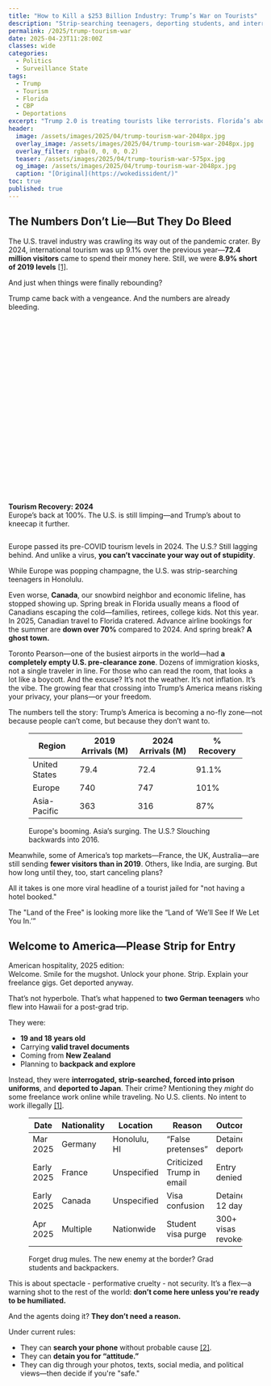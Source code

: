 ```yaml
---
title: "How to Kill a $253 Billion Industry: Trump’s War on Tourists"
description: "Strip-searching teenagers, deporting students, and interrogating tourists at the border. Trump 2.0 is torching U.S. tourism—and red states are about to feel the burn."
permalink: /2025/trump-tourism-war
date: 2025-04-23T11:28:00Z
classes: wide
categories:
  - Politics
  - Surveillance State
tags:
  - Trump
  - Tourism
  - Florida
  - CBP
  - Deportations
excerpt: "Trump 2.0 is treating tourists like terrorists. Florida’s about to learn what happens when you deport your economy."
header:
  image: /assets/images/2025/04/trump-tourism-war-2048px.jpg
  overlay_image: /assets/images/2025/04/trump-tourism-war-2048px.jpg
  overlay_filter: rgba(0, 0, 0, 0.2)
  teaser: /assets/images/2025/04/trump-tourism-war-575px.jpg
  og_image: /assets/images/2025/04/trump-tourism-war-2048px.jpg
  caption: "[Original](https://wokedissident/)"
toc: true
published: true
---
```


## The Numbers Don’t Lie—But They Do Bleed

The U.S. travel industry was crawling its way out of the pandemic crater. By 2024, international tourism was up 9.1% over the previous year—**72.4 million visitors** came to spend their money here. Still, we were **8.9% short of 2019 levels** <a href="https://www.travelpulse.com/news/destinations/national-travel-tourism-office-2025-forecast-predicts-us-to-welcome-over-77-million-international-visitors">[1]</a>.

And just when things were finally rebounding?

Trump came back with a vengeance. And the numbers are already bleeding.

<figure style="width: 100%; max-width: 100%; margin: 2em 0;">
  <div style="position: relative; width: 100%; height: 350px;">
    <canvas id="tourismRecoveryChart"></canvas>
  </div>
  <figcaption><strong>Tourism Recovery: 2024</strong><br>Europe’s back at 100%. The U.S. is still limping—and Trump’s about to kneecap it further.</figcaption>
</figure>

<script src="https://cdn.jsdelivr.net/npm/chart.js"></script>
<script>
const ctx = document.getElementById('tourismRecoveryChart').getContext('2d');
const tourismRecoveryChart = new Chart(ctx, {
  type: 'line',
  data: {
    labels: ['2019', '2020', '2021', '2022', '2023', '2024'],
    datasets: [
      {
        label: 'United States',
        data: [100, 35, 45, 62, 83.5, 91.1],
        borderColor: 'rgba(220, 53, 69, 1)',
        backgroundColor: 'rgba(220, 53, 69, 0.1)',
        tension: 0.4,
        fill: true,
      },
      {
        label: 'Europe',
        data: [100, 30, 50, 70, 95, 101],
        borderColor: 'rgba(40, 167, 69, 1)',
        backgroundColor: 'rgba(40, 167, 69, 0.1)',
        tension: 0.4,
        fill: true,
      }
    ]
  },
  options: {
    maintainAspectRatio: false,
    responsive: true,
    plugins: {
      title: {
        display: true,
        text: 'Tourism Recovery: U.S. vs. Europe (Indexed to 2019 = 100)',
        font: {
          size: 18,
          weight: 'bold'
        }
      },
      tooltip: {
        callbacks: {
          label: function(context) {
            return context.dataset.label + ': ' + context.parsed.y + '%';
          }
        }
      }
    },
    scales: {
      y: {
        beginAtZero: false,
        suggestedMin: 25,
        suggestedMax: 110,
        title: {
          display: true,
          text: 'Recovery (% of 2019 Levels)'
        }
      },
      x: {
        title: {
          display: true,
          text: 'Year'
        }
      }
    }
  }
});
</script>

Europe passed its pre-COVID tourism levels in 2024. The U.S.? Still lagging behind. And unlike a virus, **you can’t vaccinate your way out of stupidity**.

While Europe was popping champagne, the U.S. was strip-searching teenagers in Honolulu.

Even worse, **Canada**, our snowbird neighbor and economic lifeline, has stopped showing up. Spring break in Florida usually means a flood of Canadians escaping the cold—families, retirees, college kids. Not this year. In 2025, Canadian travel to Florida cratered. Advance airline bookings for the summer are **down over 70%** compared to 2024. And spring break? **A ghost town.** 

Toronto Pearson—one of the busiest airports in the world—had **a completely empty U.S. pre-clearance zone**. Dozens of immigration kiosks, not a single traveler in line. For those who can read the room, that looks a lot like a boycott. And the excuse? It’s not the weather. It’s not inflation. It’s the vibe. The growing fear that crossing into Trump’s America means risking your privacy, your plans—or your freedom.

The numbers tell the story: Trump’s America is becoming a no-fly zone—not because people can’t come, but because they don’t want to.

<figure>
  <table>
    <thead><tr><th>Region</th><th>2019 Arrivals (M)</th><th>2024 Arrivals (M)</th><th>% Recovery</th></tr></thead>
    <tbody>
      <tr><td>United States</td><td>79.4</td><td>72.4</td><td>91.1%</td></tr>
      <tr><td>Europe</td><td>740</td><td>747</td><td>101%</td></tr>
      <tr><td>Asia-Pacific</td><td>363</td><td>316</td><td>87%</td></tr>
    </tbody>
  </table>
  <figcaption>Europe's booming. Asia’s surging. The U.S.? Slouching backwards into 2016.</figcaption>
</figure>

Meanwhile, some of America’s top markets—France, the UK, Australia—are still sending **fewer visitors than in 2019**. Others, like India, are surging. But how long until they, too, start canceling plans?

All it takes is one more viral headline of a tourist jailed for "not having a hotel booked."

The "Land of the Free" is looking more like the “Land of ‘We’ll See If We Let You In.’”

## Welcome to America—Please Strip for Entry

American hospitality, 2025 edition:  
Welcome. Smile for the mugshot. Unlock your phone. Strip. Explain your freelance gigs. Get deported anyway.

That’s not hyperbole. That’s what happened to **two German teenagers** who flew into Hawaii for a post-grad trip.

They were:
- **19 and 18 years old**
- Carrying **valid travel documents**
- Coming from **New Zealand**
- Planning to **backpack and explore**

Instead, they were **interrogated, strip-searched, forced into prison uniforms**, and **deported to Japan**. Their crime? Mentioning they *might* do some freelance work online while traveling. No U.S. clients. No intent to work illegally <a href="https://www.travelpulse.com/news/destinations/national-travel-tourism-office-2025-forecast-predicts-us-to-welcome-over-77-million-international-visitors">[1]</a>.

<figure>
  <table>
    <thead><tr><th>Date</th><th>Nationality</th><th>Location</th><th>Reason</th><th>Outcome</th></tr></thead>
    <tbody>
      <tr><td>Mar 2025</td><td>Germany</td><td>Honolulu, HI</td><td>“False pretenses”</td><td>Detained, deported</td></tr>
      <tr><td>Early 2025</td><td>France</td><td>Unspecified</td><td>Criticized Trump in email</td><td>Entry denied</td></tr>
      <tr><td>Early 2025</td><td>Canada</td><td>Unspecified</td><td>Visa confusion</td><td>Detained 12 days</td></tr>
      <tr><td>Apr 2025</td><td>Multiple</td><td>Nationwide</td><td>Student visa purge</td><td>300+ visas revoked</td></tr>
    </tbody>
  </table>
  <figcaption>Forget drug mules. The new enemy at the border? Grad students and backpackers.</figcaption>
</figure>

This is about spectacle - performative cruelty - not security. It’s a flex—a warning shot to the rest of the world: **don’t come here unless you're ready to be humiliated.**

And the agents doing it? **They don’t need a reason.** 

Under current rules:
- They can **search your phone** without probable cause <a href="https://flgov.com/eog/sites/default/files/shared/2025/02/Q4%202024%20Estimates%20Packet.pdf">[2]</a>.
- They can **detain you for “attitude.”**
- They can dig through your photos, texts, social media, and political views—then decide if you're "safe."

<figure style="width: 100%; max-width: 100%; margin: 2em 0;">
  <div style="padding: 1em;">
    <div id="cbpFlowChart" style="height: 1200px;"></div>
    <figcaption style="margin-top: 1em; color: #ccc; font-size: 0.95em;">
      <strong>CBP Device Search Flow</strong><br>
      No suspicion, no warrant, no rights. Welcome to American hospitality.
    </figcaption>
  </div>
</figure>

<!-- Load Raphaël and flowchart.js -->
<script src="https://cdnjs.cloudflare.com/ajax/libs/raphael/2.3.0/raphael.min.js"></script>
<script src="https://cdnjs.cloudflare.com/ajax/libs/flowchart/1.15.0/flowchart.min.js"></script>

<script>
  const chart = flowchart.parse(`
    st=>start: Arrive at U.S. border
    checkSearch=>condition: CBP wants to search?
    suspicion=>condition: Reasonable suspicion?
    basic=>operation: Basic Search
    manual=>operation: Manual check of phone/laptop
    disableNet=>operation: Disable network (no cloud)
    noWarrant=>operation: No warrant needed
    unlock=>condition: Unlock device?
    deny=>end: Device detained, entry may be denied
    proceed=>end: Search proceeds
    advanced=>operation: Advanced Search
    approval=>operation: Supervisor approval
    forensic=>operation: Forensic tools
    local=>operation: Search local data only
    share=>end: Data may be shared

    st->checkSearch
    checkSearch(yes)->suspicion
    checkSearch(no)->proceed
    suspicion(no)->basic->manual->disableNet->noWarrant->unlock
    unlock(yes)->proceed
    unlock(no)->deny
    suspicion(yes)->advanced->approval->forensic->local->share
  `);
  chart.drawSVG("cbpFlowChart", {
    'line-width': 2,
    'line-color': '#888',
    'element-color': '#fff',
    'fill': '#111',
    'font-size': 14,
    'font-color': '#fff',
    'yes-text': 'Yes',
    'no-text': 'No',
    'symbols': {
      'start': { 'font-color': '#fff', 'element-color': '#f39c12', 'fill': '#000' },
      'end': { 'font-color': '#fff', 'element-color': '#c0392b', 'fill': '#000' }
    },
    'flowstate': {
      'default': { 'fill': '#000', 'font-color': '#fff', 'element-color': '#999' }
    }
  });
</script>

Even green card holders aren’t safe.  

Even U.S. citizens get grilled if they “seem foreign” enough.  

And tourists? They’re now expected to prove they’re not secretly bloggers or radicals.

## Spying on Tourists? That’s One Way to Tank an Industry

Want to scare off a tourist? Easy.  

Treat them like they’re trying to smuggle uranium every time they cross the border.

That’s exactly what the U.S. is doing. In 2025, **CBP ramped up its “search everything” policy**, digging through tourists’ phones, laptops, and even social media—with zero suspicion required.

And yes, they’re absolutely looking for **political opinions**.

<figure style="width: 100%; max-width: 100%; margin: 2em 0;">
  <div style="position: relative; width: 100%; height: 400px;">
    <canvas id="cbpDeviceSearchGrowth"></canvas>
  </div>
  <figcaption><strong>CBP Device Searches: 2021–2025</strong><br>They say it’s about “security.” But they’re treating tourists like terrorists.</figcaption>
</figure>

<script src="https://cdn.jsdelivr.net/npm/chart.js"></script>
<script>
const ctxSearchGrowth = document.getElementById('cbpDeviceSearchGrowth').getContext('2d');
const cbpDeviceSearchGrowth = new Chart(ctxSearchGrowth, {
  type: 'bar',
  data: {
    labels: ['2021', '2022', '2023', '2024', '2025*'],
    datasets: [{
      label: 'Estimated Number of Device Searches',
      data: [32000, 45000, 64000, 85000, 102000],
      backgroundColor: 'rgba(255, 99, 132, 0.7)',
      borderColor: 'rgba(255, 99, 132, 1)',
      borderWidth: 1
    }]
  },
  options: {
    responsive: true,
    maintainAspectRatio: false,
    plugins: {
      title: {
        display: true,
        text: 'Explosion of CBP Border Device Searches (2021–2025)',
        font: {
          size: 18,
          weight: 'bold'
        }
      },
      tooltip: {
        callbacks: {
          label: function(context) {
            return context.parsed.y.toLocaleString() + ' searches';
          }
        }
      },
      legend: {
        display: false
      }
    },
    scales: {
      y: {
        beginAtZero: true,
        title: {
          display: true,
          text: 'Number of Device Searches (est.)'
        },
        ticks: {
          stepSize: 20000
        }
      },
      x: {
        title: {
          display: true,
          text: 'Year'
        }
      }
    }
  }
});
</script>

**Here’s how it works:**
- If you're a tourist or visa holder, you **have fewer rights**.
- CBP agents can **ask you to unlock your phone**, and **you can be denied entry** if you refuse.
- They’ll scroll through your texts, dig through photos, and even inspect your **search history**.
- “Basic search” = no reason needed. Just vibes.

Feeling welcome yet?

**Quote from a French traveler, February 2025:**
> “They asked if I supported Trump. I said no. They pulled me into secondary. I missed my connection. I missed the whole week.”

And let’s talk about the vibe shift.

Tourists now share travel tips not about where to eat in NYC—but **how to hide political content** on your phone before landing:
- Use burner phones.
- Delete Twitter/X.
- Put devices in airplane mode.
- Never talk politics to an agent. Not even in jest.

<figure>
  <table>
    <thead><tr><th>Tip</th><th>Why It Exists</th></tr></thead>
    <tbody>
      <tr><td>Use a “clean phone” for travel</td><td>CBP can seize and search your real one</td></tr>
      <tr><td>Don’t post about U.S. politics before flying</td><td>Social media vetting is real</td></tr>
      <tr><td>Avoid using WhatsApp or Signal</td><td>“Encrypted” = suspicious</td></tr>
    </tbody>
  </table>
  <figcaption>Welcome to America, where your vacation starts with a Fourth Amendment cavity search.</figcaption>
</figure>

And just to rub salt in it? This isn't even **effective** security.  
- These policies don’t catch terrorists.  
- They catch tourists who blog.  
- Students who protest.  
- Canadians who applied for a job.  
And **spend-happy travelers who were ready to dump $3,000 into Florida’s economy** before being told to go home.

All of this for what?

A headline that says "Tough on Borders" while the tourism sector bleeds out.

## Florida, You Played Yourself

Trump’s base isn’t in D.C., California or New York.

It’s in the red states living off mouse ears, frozen daiquiris, and sunburnt Canadians.  

And thanks to his border paranoia? They’re about to **lose their biggest cash cow**.

### Florida’s economy in one word: tourism.

- **$127.7 billion** in economic impact in 2023  
- **$14.9 billion** from international visitors alone  
- **12.2 million** overseas and Canadian tourists in 2024  
- **36.9 billion** in tax revenue, just from people coming to spend money and leave <a href="https://www.travelpulse.com/news/destinations/national-travel-tourism-office-2025-forecast-predicts-us-to-welcome-over-77-million-international-visitors">[1]</a>

Now imagine that vanishing.

<figure>
  <table>
    <thead><tr><th>State</th><th>Intl Visitor Spending</th><th>Total Tourism Impact</th><th>Key Vulnerability</th></tr></thead>
    <tbody>
      <tr><td>Florida</td><td>$14.9B</td><td>$127.7B</td><td>Europe, Canada drying up fast</td></tr>
      <tr><td>Nevada</td><td>N/A</td><td>$87.7B</td><td>Convention cancellations</td></tr>
      <tr><td>Texas</td><td>N/A</td><td>$193B</td><td>Business travel drop</td></tr>
    </tbody>
  </table>
  <figcaption>Red states bank on tourism. Trump’s burning their money to own the libs.</figcaption>
</figure>

### Canadian visits to Florida?  
**Still 20% below pre-pandemic levels**.  
**Spring 2025 traffic cratered**—Toronto Pearson’s U.S. customs hall sat empty during peak break season.  
**Q4 2024** was **32% below 2019**, and early **2025 bookings are worse**.  
<a href="https://flgov.com/eog/sites/default/files/shared/2025/02/Q4%202024%20Estimates%20Packet.pdf">[2]</a> 

### Airline bookings for summer 2025?  
**Canadian routes: down over 70%** <a href="https://www.morningstar.com/news/marketwatch/20250423180/international-travelers-are-skipping-the-us-that-could-cost-americas-economy-90-billion">[3]</a>.  
Europe’s pulling back too.

This isn’t random.  

This is the price of hostile borders, phone seizures, and **news stories about German girls being jailed for booking a cheap hostel**.

- Tourists don’t want to take political quizzes.  
- They don’t want their devices ransacked.  
- They don’t want to wonder if a border agent will misread their couchsurfing trip as an “illegal work scheme.”

They just want Disney. And they’re choosing Paris over Orlando.

<figure style="width: 100%; max-width: 100%; margin: 2em 0;">
  <div style="position: relative; width: 100%; height: 380px;">
    <canvas id="flTourismTrend"></canvas>
  </div>
  <figcaption><strong>Florida Tourism Revenue Trend: 2019–2025</strong><br>Tourism surged post-COVID. Now Trump’s border crackdown is pushing it off a cliff.</figcaption>
</figure>

<script src="https://cdn.jsdelivr.net/npm/chart.js"></script>
<script>
const ctxFL = document.getElementById('flTourismTrend').getContext('2d');
const flTourismTrend = new Chart(ctxFL, {
  type: 'line',
  data: {
    labels: ['2019', '2020', '2021', '2022', '2023', '2024', '2025 (Projected)'],
    datasets: [{
      label: 'Intl Visitor Revenue (in $B)',
      data: [17.2, 4.1, 6.8, 10.5, 13.7, 14.9, 11.2],
      borderColor: 'rgba(255, 165, 0, 1)',
      backgroundColor: 'rgba(255, 165, 0, 0.2)',
      tension: 0.4,
      fill: true,
      pointRadius: 5,
      pointHoverRadius: 7,
    }]
  },
  options: {
    responsive: true,
    maintainAspectRatio: false,
    plugins: {
      title: {
        display: true,
        text: 'Florida International Visitor Revenue (2019–2025)',
        font: {
          size: 18,
          weight: 'bold'
        }
      },
      tooltip: {
        callbacks: {
          label: function(context) {
            return '$' + context.raw.toFixed(1) + 'B';
          }
        }
      },
      legend: {
        display: false
      }
    },
    scales: {
      y: {
        beginAtZero: true,
        title: {
          display: true,
          text: 'Revenue (Billions USD)'
        }
      },
      x: {
        title: {
          display: true,
          text: 'Year'
        }
      }
    }
  }
});
</script>

What does all this mean?

It means **Florida's DeSantis-voting, Trump-cheering, tourism-dependent economy is about to get wrecked by its own mascot.**

MAGA means business—until it means **losing it**.

## Congratulations, You Deported $90 Billion

Here’s the punchline of Trump’s second term border circus:  
**We didn’t just scare off some tourists—we nuked a $253.9 billion industry.**

Let’s talk numbers.

In 2024, international visitors:
- Spent **$253.9 billion** in the U.S.  
- Injected **$696 million per day** into the economy  
- Made travel the **#1 services export**—beating tech, finance, even Hollywood <a href="https://www.travelpulse.com/news/destinations/national-travel-tourism-office-2025-forecast-predicts-us-to-welcome-over-77-million-international-visitors">[1]</a>

And in 2025?

Analysts are slashing forecasts:
- **Tourism Economics** now predicts **$64 billion in losses**
- **Goldman Sachs** says it could hit **$90 billion** if sentiment keeps tanking <a href="https://www.morningstar.com/news/marketwatch/20250423180/international-travelers-are-skipping-the-us-that-could-cost-americas-economy-90-billion">[3]</a>

<figure>
  <table>
    <thead><tr><th>Year</th><th>Visitor Spending</th><th>Projected Loss (2025)</th></tr></thead>
    <tbody>
      <tr><td>2023</td><td>$226B</td><td>—</td></tr>
      <tr><td>2024</td><td>$253.9B</td><td>—</td></tr>
      <tr><td>2025 (projected)</td><td>⬇ ~$190B</td><td>$64B to $90B</td></tr>
    </tbody>
  </table>
  <figcaption>Trump 2.0 is costing us more than allies—it’s costing us GDP.</figcaption>
</figure>

### Why?

Because travel isn’t just a vacation.  

It’s:
- Thousands of hotels and restaurants
- Theme parks, tours, and ticketed events
- Local shops and family-run joints that live or die by foot traffic
- And **millions of jobs** in red states that thought they were voting to “protect the economy”

Instead, they voted to chase off paying customers. With cuffs, phones seizures, and visa purges.

<figure style="width: 100%; max-width: 100%; margin: 2em 0;">
  <div style="position: relative; width: 100%; height: 400px;">
    <canvas id="bizTravelChart"></canvas>
  </div>
  <figcaption><strong>Business Travel Pullback: 2025</strong><br>Trump’s chaos isn’t just scaring off tourists—it’s kicking out corporate dollars too.</figcaption>
</figure>

<script src="https://cdn.jsdelivr.net/npm/chart.js"></script>
<script>
const ctxBiz = document.getElementById('bizTravelChart').getContext('2d');
const bizTravelChart = new Chart(ctxBiz, {
  type: 'bar',
  data: {
    labels: [
      'Expect significant drop in U.S. travel',
      'Already changed travel policy',
      'Cancelled or relocated U.S. events',
      'Foreign orgs more likely to pull out'
    ],
    datasets: [{
      label: 'Percentage of Companies',
      data: [33, 25, 20, 3], // 3x more likely = "3x" label, clarified in tooltip
      backgroundColor: [
        'rgba(255, 99, 132, 0.7)',
        'rgba(255, 159, 64, 0.7)',
        'rgba(255, 205, 86, 0.7)',
        'rgba(54, 162, 235, 0.7)'
      ],
      borderColor: [
        'rgba(255, 99, 132, 1)',
        'rgba(255, 159, 64, 1)',
        'rgba(255, 205, 86, 1)',
        'rgba(54, 162, 235, 1)'
      ],
      borderWidth: 1
    }]
  },
  options: {
    indexAxis: 'y',
    responsive: true,
    maintainAspectRatio: false,
    plugins: {
      title: {
        display: true,
        text: 'Global Business Travel Association Survey (2025)',
        font: {
          size: 18,
          weight: 'bold'
        }
      },
      tooltip: {
        callbacks: {
          label: function(context) {
            const label = context.label;
            const value = context.parsed.x;
            if (label === 'Foreign orgs more likely to pull out') {
              return '3x more likely to cancel U.S. conferences';
            }
            return value + '% of companies';
          }
        }
      },
      legend: {
        display: false
      }
    },
    scales: {
      x: {
        title: {
          display: true,
          text: 'Company Response (%)'
        },
        max: 40
      },
      y: {
        title: {
          display: false
        }
      }
    }
  }
});
</script>

And the ripple effect? Massive.

- **Business events cancelled**
- **Student enrollment dropping**
- **Conventions moved overseas**
- And red states left asking: “Why’s our tax revenue tanking?”

Spoiler: because you deported your income.

## How to Lose the World Cup Before the First Kick

You want to know how deep the damage goes?

Trump’s war on tourists isn’t just torching Florida’s GDP or chasing off French backpackers. It’s now threatening to get the **U.S. kicked out of its own World Cup**.

Seriously.

### FIFA is Worried. For Real.

Behind closed doors, FIFA is already discussing contingency plans to **move matches** or **shift the broadcast center** outside the U.S. if the political climate keeps deteriorating <a href="https://www.sportsbusinessjournal.com/sb-blogs/sbj-unpacks/2025/03/20/">[18]</a>. Organizers openly admit they’re walking a diplomatic tightrope with visas, security, and Trump’s blowtorch diplomacy. Canada and Mexico are quietly preparing to step in if needed. The IOC? Same vibes. Nervous emails, frantic calls, and contingency drills.

<figure>
  <table>
    <thead><tr><th>Host Country</th><th>Matches Scheduled</th><th>Backup Capacity</th><th>Risk Level</th></tr></thead>
    <tbody>
      <tr><td>United States</td><td>78</td><td>Low</td><td>🔴 HIGH</td></tr>
      <tr><td>Canada</td><td>10</td><td>Medium</td><td>🟠 MODERATE</td></tr>
      <tr><td>Mexico</td><td>10</td><td>High</td><td>🟡 MODERATE-LOW</td></tr>
    </tbody>
  </table>
  <figcaption>FIFA reportedly evaluating Canada and Mexico for expanded hosting roles if U.S. chaos continues.</figcaption>
</figure>

Why the freakout? Because Trump’s policies threaten the **core logistics of these mega-events**:
- Visa delays
- Entry denials for athletes
- Retaliatory boycotts
- Shaky cross-border security

FIFA doesn’t care about MAGA. 

FIFA cares about **TV money** and **uninterrupted spectacle**. Trump screws that up? They’ll cut the cord.

### And Here Comes the Boycott Threat

The Olympics aren’t safe either.  

The International Olympic Committee has already flagged concerns about **“hostile border policies,”** **LGBTQ+ athlete treatment**, and **visa unpredictability** under Trump 2.0 <a href="https://apnews.com/article/ioc-olympics-president-election-issues-74e4be4e3f21ba0e97892b052434e510">[19]</a>.

Some allies—France, Germany, Australia—are **publicly warning travelers** about entering the U.S. <a href="https://travel.gc.ca/destinations/united-states">[20]</a>.  

Others are **quietly discussing participation conditions**.

<figure style="width: 100%; max-width: 100%; margin: 2em 0;">
  <div style="position: relative; width: 100%; height: 500px;">
    <canvas id="boycottRiskChart" style="width: 100% !important; height: 100% !important;"></canvas>
  </div>
  <figcaption><strong>2028 Olympic Risk Assessment: Participation Threat Index</strong><br>Allies are on edge. Trump policies could trigger the biggest Olympic mess since 1980.</figcaption>
</figure>

<script src="https://cdn.jsdelivr.net/npm/chart.js"></script>
<script>
const ctxBoycott = document.getElementById('boycottRiskChart').getContext('2d');
const boycottRiskChart = new Chart(ctxBoycott, {
  type: 'radar',
  data: {
    labels: ['Athlete Visa Delays', 'Trans Athlete Bans', 'Political Protests', 'LGBTQ+ Safety', 'Retaliation Boycotts', 'Travel Advisories'],
    datasets: [{
      label: '2028 U.S. Olympic Host Risk (IOC Internal Memo Composite)',
      data: [9, 8, 7, 8, 6, 9],
      backgroundColor: 'rgba(255, 99, 132, 0.2)',
      borderColor: 'rgba(255, 99, 132, 1)',
      borderWidth: 2
    }]
  },
  options: {
    responsive: true,
    maintainAspectRatio: false,
    plugins: {
      title: {
        display: true,
        text: 'IOC Risk Radar: LA28 Political Friction Points',
        font: {
          size: 16,
          weight: 'bold'
        }
      },
      legend: {
        position: 'top'
      }
    },
    scales: {
      r: {
        angleLines: { display: true },
        suggestedMin: 0,
        suggestedMax: 10,
        ticks: {
          backdropColor: 'transparent',
          color: '#fff'
        },
        pointLabels: {
          color: '#fff'
        },
        grid: {
          color: 'rgba(255,255,255,0.1)'
        }
      }
    }
  }
});
</script>

This isn’t speculation.  

**We’ve seen this movie before.**  
- 1980: U.S. boycotts Moscow.  
- 1984: USSR boycotts Los Angeles.  

2028? Germany, France, Canada, Australia all rethink sending athletes to a country where:
- LGBTQ+ rights are under fire
- Tourists are detained for tweets
- Political speech gets you flagged at the border

And let’s not forget the **Olympic sponsors**, who are already skittish about associating their brands with authoritarian vibes. Visa, Coca-Cola, Samsung? They’ll bounce faster than a sprinter in a doping scandal if the headlines go nuclear.

### Sports Diplomacy Just Became a Liability

The Olympics and World Cup were supposed to be America’s big comeback. Instead, they might become **international incidents in Lycra**.

Want to know how fast global goodwill can evaporate?

Look at the travel advisories.

<figure>
  <table>
    <thead><tr><th>Country</th><th>2025 U.S. Advisory Risk</th><th>Updated Due To</th></tr></thead>
    <tbody>
      <tr><td>Canada</td><td>⚠️ Heightened Caution</td><td>Border detentions, new registration rule</td></tr>
      <tr><td>UK</td><td>⚠️ High Terror Threat</td><td>Protest risk, mass shooting fears</td></tr>
      <tr><td>Germany</td><td>⚠️ Case-by-case advisories</td><td>Unpredictable entry enforcement</td></tr>
      <tr><td>Australia</td><td>⚠️ Avoid political events</td><td>Deportation risk for protest participation</td></tr>
    </tbody>
  </table>
  <figcaption>Allies don’t trust the U.S. border anymore. FIFA and the IOC are taking notes.</figcaption>
</figure>

### TL;DR: America might lose the very events it fought to host.

- Border paranoia is triggering security concerns.  
- Trump’s anti-immigrant posture is pissing off allies.  
- And the world is watching.

The irony?

We’re building Olympic stages and World Cup stadiums…  
…while our own politics might keep the world from showing up.

## We’re Not a Destination—We’re a Warning

Once upon a time, people dreamed of visiting America.  

Now they Google:  
> *“Can I get deported for being gay in the U.S.?”*  
> *“Can border patrol check my phone?”*  
> *“Why were German teens jailed in Hawaii?”*

This isn’t just a tourism slump, but a **reputation collapse**. And we did it to ourselves.

Every time Trump 2.0 throws red meat to the base with another border crackdown, the rest of the world sees a flashing red sign:

**“ENTER AT YOUR OWN RISK.”**

And red states?  
- They’re not just collateral damage.  
- They’re the ones bleeding out first.

Florida’s about to learn that you can’t strip-search your way to prosperity.  

Texas will watch convention business vanish while shouting about "freedom."  

Nevada’s casinos will go quiet—not because people lost interest, but because they booked a cheaper, friendlier trip to Canada or Macau.

Tourism isn’t just about flights and hotel rooms.  

It’s about soft power.  

It’s about being a country people *want* to come to.

Right now?  
The U.S. is acting more like a closed compound than the “land of the free.”

So congratulations, America.  
You turned the American Dream into a customs nightmare.  
You scared off your own income.

And now? 

You’re wide open for the one thing tourists hate more than long lines and TSA patdowns:

**Irrelevance.**

## Sources
<a name="sources"></a>

[1] <a href="https://www.travelpulse.com/news/destinations/national-travel-tourism-office-2025-forecast-predicts-us-to-welcome-over-77-million-international-visitors">US Tourism on the Rise – TravelPulse</a>  
[2] <a href="https://flgov.com/eog/sites/default/files/shared/2025/02/Q4%202024%20Estimates%20Packet.pdf">Q4 2024 Canadian Tourism Data – Florida Governor’s Office</a>  
[3] <a href="https://www.morningstar.com/news/marketwatch/20250423180/international-travelers-are-skipping-the-us-that-could-cost-americas-economy-90-billion">International Travelers Are Skipping the U.S. – Morningstar</a>  
[4] <a href="https://www.businesswire.com/news/home/20250416482525/en/Nearly-One-Third-of-Global-Travel-Managers-Anticipate-Business-Travel-Volume-Will-Decrease-Significantly-in-2025-Amidst-US-Government-Actions-According-to-GBTA-Poll">Global Business Travel Association Poll – Business Wire</a>  
[5] <a href="https://travel.state.gov/content/travel/en/legal/visa-law0/visa-statistics/annual-reports/report-of-the-visa-office-2023.html">Visa Office Report 2023 – U.S. State Department</a>  
[6] <a href="https://www.cbp.gov/newsroom/stats/cbp-enforcement-statistics-fy2024">CBP Enforcement Statistics FY2024 – U.S. Customs and Border Protection</a>  
[8] <a href="https://www.salujalaw.com/cbp-s-authority-to-search-your-phone-at-the-border-what-you-need-to-know">CBP Border Search Authority – Saluja Law</a>  
[9] <a href="https://www.aclunc.org/our-work/know-your-rights/know-your-rights-us-airports-and-ports-entry">Know Your Rights at the Border – ACLU Northern California</a>  
[10] <a href="https://immigrationforum.org/article/legislative-bulletin-friday-april-4-2025/">Legislative Bulletin – National Immigration Forum</a>  
[11] <a href="https://people.com/german-teens-detained-hawaii-during-post-graduation-trip-11719907">German Teens Detained in Hawaii – People</a>  
[12] <a href="https://beatofhawaii.com/hawaiis-tourist-deportation-what-hundreds-of-visitor-comments-revealed/">Visitor Comments on Hawaii Deportation – Beat of Hawaii</a>  
[13] <a href="https://www.travelandtourworld.com/news/article/why-us-tourism-plunged-in-march-2025-sensitive-facts-on-canadian-border-crossings-rate-and-overseas-arrivals-amid-global-trump-tariff-trade-war/">Why US Tourism Plunged – Travel and Tour World</a>  
[14] <a href="https://www.ustravel.org/sites/default/files/2025-01/2025_USTravel_StrategicPriorities.pdf">2025 Strategic Priorities – U.S. Travel Association</a>  
[15] <a href="https://www.visitflorida.org/about-us/media/news-releases/article-details/?releaseId=21220">Florida Tourism Record – Visit Florida</a>  
[16] <a href="https://cdcgaming.com/las-vegas-tourism-hit-record-levels-of-spending-in-2024/">Las Vegas Tourism Spending – CDC Gaming Reports</a>  
[17] <a href="https://texastravelalliance.org/page/Travel-Facts">Texas Travel Facts – Texas Travel Alliance</a>  
[18] <a href="https://www.sportsbusinessjournal.com/sb-blogs/sbj-unpacks/2025/03/20/">How Politics May Derail the 2026 FIFA World Cup – SBJ Unpacks</a>  
[19] <a href="https://apnews.com/article/ioc-olympics-president-election-issues-74e4be4e3f21ba0e97892b052434e510">Olympic Concerns About U.S. Policies – Associated Press</a>  
[20] <a href="https://travel.gc.ca/destinations/united-states">Canada Travel Advisory: United States – Government of Canada</a>   
[21] <a href="https://www.inboundtravel.org/news/ntto-record-setting-international-visitor-spending-november2">NTTO Visitor Spending – Inbound Travel</a>

<!--
## AudioTranscript

Trump’s second term isn’t just a rerun. It’s a wrecking ball—this time aimed at tourism, one of the last industries actually bringing money into America.

Let’s start with the number: two hundred fifty-three point nine billion. That’s what international tourists spent here in 2024. Nearly seven hundred million dollars a day. It’s our biggest service export—bigger than tech, finance, even Hollywood.

And we’re blowing it up on purpose.

Since January, horror stories have been piling up. Two German teenagers land in Hawaii. They’ve got valid travel documents, they’re fresh out of school, just looking to backpack and see the country. They get pulled aside, interrogated, strip-searched, forced into prison uniforms, and deported. Their crime? Saying they might freelance online. No clients. No job. Just the idea was enough to throw them on a plane to Japan.

A French researcher gets turned away after agents scan his email and find criticism of Trump. A Canadian with a legit job offer is held for twelve days with no charges. Hundreds of international students have had visas yanked for stuff like traffic tickets or joining a protest.

The message is loud and clear: if you’re not a citizen, you’re a suspect.

And tourists? They’re paying attention. International visits are dropping. Canadian arrivals to Florida down over thirty percent in just one quarter. Airline bookings from Canada this summer? Down over seventy percent. Europeans are pulling back too.

And no, it’s not the weather. It’s not inflation. It’s fear. Fear of being detained. Fear of losing a phone. Fear of a border agent going full Homeland Security cosplay on your vacation.

Here’s how deep the paranoia runs—tourists now trade tips on how to hide their political views before entering the U.S. Use burner phones. Delete social media. Never, ever criticize Trump within earshot of customs. Sound like fun? No? That’s why people are skipping Disney and booking trips to Paris instead.

This isn’t theoretical. It’s economic suicide.

Florida made nearly fifteen billion dollars off international tourists last year. Texas tourism is a hundred ninety billion dollar industry. Vegas just hit a record in gambling revenue—but that cash flow depends on foreigners still showing up.

Now they’re not.

Tourism economists are slashing forecasts. Sixty-four billion in projected losses this year. Goldman Sachs says it could go as high as ninety billion. That’s not a dip—that’s a collapse.

And it gets worse.

Trump’s war on visitors is now threatening the World Cup. Yeah, the one we’re co-hosting. FIFA officials are openly talking about backup plans if the U.S. becomes too unstable—Canada and Mexico are preparing to step in. The reason? Visa nightmares. Athlete detentions. Security risks. Sponsors don’t want their logos next to authoritarian chaos.

Same with the Olympics in L.A. The International Olympic Committee has already flagged red alerts over border policies, trans athlete bans, and unpredictable entry enforcement. Multiple countries—including close allies—are warning travelers and weighing whether they’ll even show up.

This could be the biggest diplomatic sports disaster since the Cold War boycotts.

We were supposed to host the biggest events in the world. Instead, we’re getting sidelined by our own politics.

Look at the data. Travel advisories from countries like Canada, the UK, Germany, and Australia now warn their citizens about visiting the U.S. Retaliatory boycotts are on the table. Sponsors are getting cold feet.

You want to know how to lose hundreds of billions in tourism, soft power, and international goodwill?

Easy. Just keep treating tourists like terrorists. Keep letting border agents search phones for political views. Keep jailing kids for saying they might code a website.

The American Dream doesn’t sell when it looks like a customs checkpoint.

This isn’t just bad PR. It’s a collapse in credibility. And red states—the same ones that cheered for this—are about to feel it in the tax receipts.

Florida, Texas, Nevada—y’all voted to own the libs. Congrats. You just deported your own damn economy.

You can’t strip-search your way to prosperity.

You can’t cancel conferences and call it freedom.

And you sure as hell can’t throw athletes, scientists, and tourists into detention and expect the world to keep showing up.

So here we are.

Hosting the World Cup. Hosting the Olympics.

And maybe—just maybe—getting kicked out of both.

Because America isn’t a destination anymore.

It’s a warning.
-->